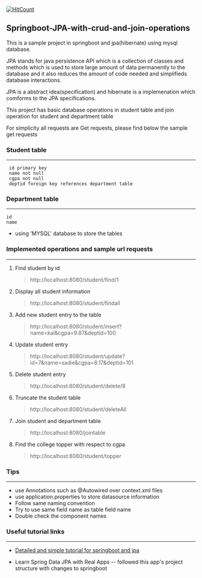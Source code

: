 [![HitCount](http://hits.dwyl.io/teamtact/https://github.com/teamtact/Springboot-JPA-CRUD-joins.svg)](http://hits.dwyl.io/teamtact/https://github.com/teamtact/Springboot-JPA-CRUD-joins)

## Springboot-JPA-with-crud-and-join-operations

 This is a sample project in springboot and jpa(hibernate) using mysql database. 
 
 JPA stands for java persistence API which is a collection of classes and methods which is used to store large amount of data permanently to the database and it also reduces the amount of code needed and simplifieds database interactions. 
 
 JPA is a abstract idea(specification) and hibernate is a implemenation which comforms to the JPA specifications.
 
 This project has basic database operations in student table and join operation for student and department table
 
 For simplicity all requests are Get requests, please find below the sample get requests
 
 ### Student table
 ---------------
 
	 id primary key
	 name not null
	 cgpa not null
	 deptid foreign key references department table
	
 ### Department table
 ------------------
	id
	name
	
 	
* using 'MYSQL' database to store the tables 
	
### Implemented operations and sample url requests
------------------------------------------------
1. Find student by id

	> http://localhost:8080/student/find/1

1. Display all student information

	> http://localhost:8080/student/findall

2. Add new student entry to the table

	> http://localhost:8080/student/insert?name=kai&cgpa=9.87&deptid=100

3. Update student entry

	> http://localhost:8080/student/update?id=7&name=sadie&cgpa=8.17&deptid=101

4. Delete student entry

	> http://localhost:8080/student/delete/8

5. Truncate the student table

	> http://localhost:8080/student/deleteAll

6. Join student and department table

	> http://localhost:8080/jointable

7. Find the college topper with respect to cgpa

	> http://localhost:8080/student/topper

		
	
  ### Tips
  -------
  * use Annotations such as @Autowired over context.xml files
  * use application.properties to store datasource information
  * Follow same naming convention
  * Try to use same field name as table field name
  * Double check the component names
  
  ### Useful tutorial links
  ------------------------
  
* [Detailed and simple tutorial for springboot and jpa](https://www.petrikainulainen.net/programming/spring-framework/spring-data-jpa-tutorial-introduction-to-query-methods/)

* Learn Spring Data JPA with Real Apps -- followed this app's project structure with changes to springboot
	
 
 
 
